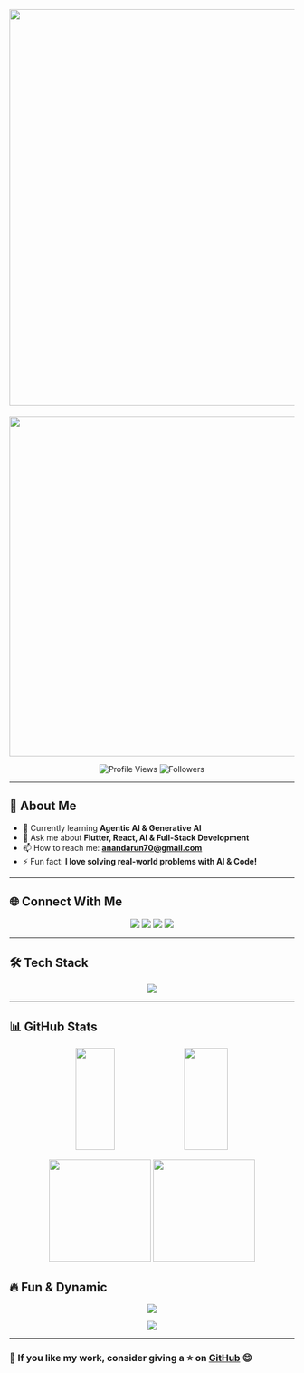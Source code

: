 <!-- Modern GitHub Profile ReadMe -->

<h1 align="center">
    <img style="margin-top: 20px;" src="https://readme-typing-svg.herokuapp.com?font=Fira+Code&weight=600&size=28&pause=1000&color=42E695&center=true&width=600&height=45&lines=Hi+%F0%9F%91%8B%2C+I'm+Arun+Kumar;A+Passionate+App+%26+Web+Developer;Specializing+in+Flutter+%26+React"width="700" />
  </h1>
  
  <!-- Animated Hero Section -->
  <p align="center">
    <img src="https://camo.githubusercontent.com/4d9f5ecceb711eec6e2018f38a5677dc657c9738d4a65ba3b928c41c0a45b439/68747470733a2f2f6d69726f2e6d656469756d2e636f6d2f6d61782f313336302f302a37513379765349765f7430696f4a2d5a2e676966" width="600" />
  </p>
  
  <!-- Profile Views & Status -->
  <p align="center">
    <img src="https://komarev.com/ghpvc/?username=arun2github&label=Profile+views&color=42E695&style=flat" alt="Profile Views" />
    <img src="https://img.shields.io/github/followers/arun2github?label=Followers&style=social" alt="Followers" />
  </p>
  
  ---
  
  ## 🚀 About Me  
  - 🌱 Currently learning **Agentic AI & Generative AI**  
  - 💬 Ask me about **Flutter, React, AI & Full-Stack Development**  
  - 📫 How to reach me: **[anandarun70@gmail.com](mailto:anandarun70@gmail.com)**  
  - ⚡ Fun fact: **I love solving real-world problems with AI & Code!**  
  
  ---
  
  ## 🌐 Connect With Me  
  <p align="center">
    <a href="https://www.linkedin.com/in/imarunjnv/" target="_blank"><img src="https://img.shields.io/badge/LinkedIn-%230077B5.svg?style=for-the-badge&logo=linkedin&logoColor=white"/></a>
    <a href="https://www.facebook.com/arun.disambiguation" target="_blank"><img src="https://img.shields.io/badge/Facebook-%231877F2.svg?style=for-the-badge&logo=facebook&logoColor=white"/></a>
    <a href="https://www.instagram.com/infamous_fluky/" target="_blank"><img src="https://img.shields.io/badge/Instagram-%23E4405F.svg?style=for-the-badge&logo=instagram&logoColor=white"/></a>
    <a href="mailto:anandarun70@gmail.com"><img src="https://img.shields.io/badge/Email-%23D14836.svg?style=for-the-badge&logo=gmail&logoColor=white"/></a>
  </p>
  
  ---
  
  ## 🛠 Tech Stack  
  <p align="center">
    <img src="https://skillicons.dev/icons?i=flutter,react,js,nodejs,tailwind,css,html,redux,firebase,git,linux,mysql,postman,ruby,rails" />
  </p>
  
  ---
  
  ## 📊 GitHub Stats  

<p align="center">
  <img height="180px" style="width: 37%;" src="https://github-readme-stats.vercel.app/api?username=arun2github&show_icons=true&theme=radical&hide_border=true" />
  <img height="180px"  style=" width: 39%;"  src="https://github-readme-streak-stats.herokuapp.com?user=arun2github&theme=radical&hide_border=true" />
</p>

<p align="center">
  <img height="180px" src="https://github-readme-stats.vercel.app/api/top-langs/?username=arun2github&layout=compact&theme=radical&hide_border=true" />
  <img height="180px" src="https://github-profile-summary-cards.vercel.app/api/cards/profile-details?username=arun2github&theme=radical" />
</p>

  
  
  
  
  ## 🔥 Fun & Dynamic  
  <p align="center">
    <img src="https://github-profile-trophy.vercel.app/?username=arun2github&theme=radical&column=4&margin-w=15&margin-h=15" />
  </p>
  
  <p align="center">
    <img src="https://quotes-github-readme.vercel.app/api?type=horizontal&theme=radical" />
  </p>
  
  ---
  
  ### 🚀 If you like my work, consider giving a ⭐ on [GitHub](https://github.com/arun2github) 😊
